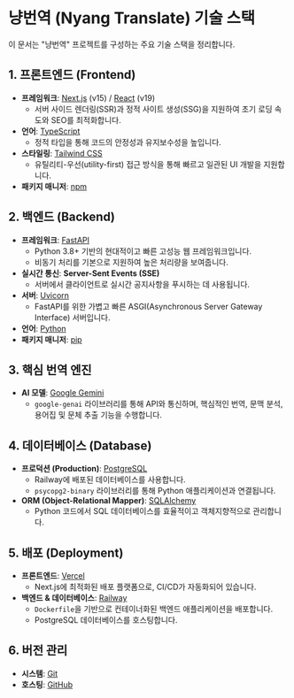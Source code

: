 # 냥번역 (Nyang Translate) 기술 스택

이 문서는 "냥번역" 프로젝트를 구성하는 주요 기술 스택을 정리합니다.

## 1. 프론트엔드 (Frontend)

- **프레임워크**: [Next.js](https://nextjs.org/) (v15) / [React](https://react.dev/) (v19)
  - 서버 사이드 렌더링(SSR)과 정적 사이트 생성(SSG)을 지원하여 초기 로딩 속도와 SEO를 최적화합니다.
- **언어**: [TypeScript](https://www.typescriptlang.org/)
  - 정적 타입을 통해 코드의 안정성과 유지보수성을 높입니다.
- **스타일링**: [Tailwind CSS](https://tailwindcss.com/)
  - 유틸리티-우선(utility-first) 접근 방식을 통해 빠르고 일관된 UI 개발을 지원합니다.
- **패키지 매니저**: [npm](https://www.npmjs.com/)

## 2. 백엔드 (Backend)

- **프레임워크**: [FastAPI](https://fastapi.tiangolo.com/)
  - Python 3.8+ 기반의 현대적이고 빠른 고성능 웹 프레임워크입니다.
  - 비동기 처리를 기본으로 지원하여 높은 처리량을 보여줍니다.
- **실시간 통신**: **Server-Sent Events (SSE)**
  - 서버에서 클라이언트로 실시간 공지사항을 푸시하는 데 사용됩니다.
- **서버**: [Uvicorn](https://www.uvicorn.org/)
  - FastAPI를 위한 가볍고 빠른 ASGI(Asynchronous Server Gateway Interface) 서버입니다.
- **언어**: [Python](https://www.python.org/)
- **패키지 매니저**: [pip](https://pip.pypa.io/en/stable/)

## 3. 핵심 번역 엔진

- **AI 모델**: [Google Gemini](https://deepmind.google/technologies/gemini/)
  - `google-genai` 라이브러리를 통해 API와 통신하며, 핵심적인 번역, 문맥 분석, 용어집 및 문체 추출 기능을 수행합니다.

## 4. 데이터베이스 (Database)

- **프로덕션 (Production)**: [PostgreSQL](https://www.postgresql.org/)
  - Railway에 배포된 데이터베이스를 사용합니다.
  - `psycopg2-binary` 라이브러리를 통해 Python 애플리케이션과 연결됩니다.
- **ORM (Object-Relational Mapper)**: [SQLAlchemy](https://www.sqlalchemy.org/)
  - Python 코드에서 SQL 데이터베이스를 효율적이고 객체지향적으로 관리합니다.

## 5. 배포 (Deployment)

- **프론트엔드**: [Vercel](https://vercel.com/)
  - Next.js에 최적화된 배포 플랫폼으로, CI/CD가 자동화되어 있습니다.
- **백엔드 & 데이터베이스**: [Railway](https://railway.app/)
  - `Dockerfile`을 기반으로 컨테이너화된 백엔드 애플리케이션을 배포합니다.
  - PostgreSQL 데이터베이스를 호스팅합니다.

## 6. 버전 관리

- **시스템**: [Git](https://git-scm.com/)
- **호스팅**: [GitHub](https://github.com/)
